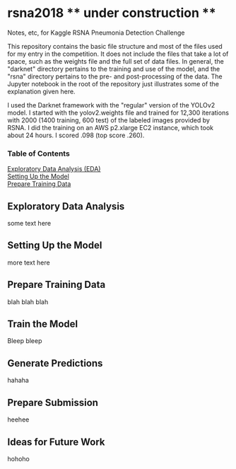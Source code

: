 # rsna2018  ** under construction **
Notes, etc, for Kaggle RSNA Pneumonia Detection Challenge

This repository contains the basic file structure and most of the files 
used for my entry in the competition.  It does not include the files 
that take a lot of space, such as the weights file and the full set 
of data files. In general, the "darknet" directory pertains to the training 
and use of the model, and the "rsna" directory pertains to the pre- and
post-processing of the data. The Jupyter notebook in the root of the
repository just illustrates some of the explanation given here.

I used the Darknet framework with the "regular" version of the YOLOv2
model. I started with the yolov2.weights file and trained for 12,300 
iterations with 2000 (1400 training, 600 test) of the labeled images 
provided by RSNA. I did the training on an AWS p2.xlarge EC2 instance, 
which took about 24 hours.  I scored .098 (top score .260).

### Table of Contents

[Exploratory Data Analysis (EDA)](#exploratory-data-analysis)   
[Setting Up the Model](#setting-up-the-model)   
[Prepare Training Data](#prepare-training-data)   

## Exploratory Data Analysis

some text here

## Setting Up the Model

more text here

## Prepare Training Data

blah blah blah

## Train the Model

Bleep bleep

## Generate Predictions

hahaha

## Prepare Submission

heehee

## Ideas for Future Work

hohoho




